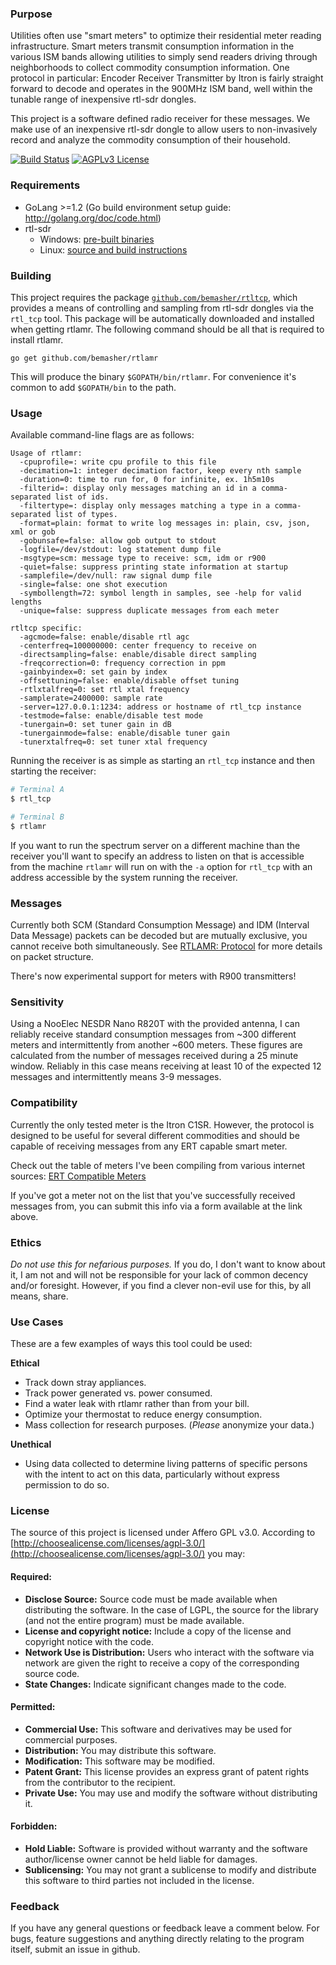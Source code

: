 ### Purpose
Utilities often use "smart meters" to optimize their residential meter reading infrastructure. Smart meters transmit consumption information in the various ISM bands allowing utilities to simply send readers driving through neighborhoods to collect commodity consumption information. One protocol in particular: Encoder Receiver Transmitter by Itron is fairly straight forward to decode and operates in the 900MHz ISM band, well within the tunable range of inexpensive rtl-sdr dongles.

This project is a software defined radio receiver for these messages. We make use of an inexpensive rtl-sdr dongle to allow users to non-invasively record and analyze the commodity consumption of their household.

[![Build Status](https://travis-ci.org/bemasher/rtlamr.svg?branch=master&style=flat)](https://travis-ci.org/bemasher/rtlamr)
[![AGPLv3 License](http://img.shields.io/badge/license-AGPLv3-blue.svg?style=flat)](http://choosealicense.com/licenses/agpl-3.0/)

### Requirements
 * GoLang >=1.2 (Go build environment setup guide: http://golang.org/doc/code.html)
 * rtl-sdr
   * Windows: [pre-built binaries](http://sdr.osmocom.org/trac/attachment/wiki/rtl-sdr/RelWithDebInfo.zip)
   * Linux: [source and build instructions](http://sdr.osmocom.org/trac/wiki/rtl-sdr)

### Building
This project requires the package [`github.com/bemasher/rtltcp`](http://godoc.org/github.com/bemasher/rtltcp), which provides a means of controlling and sampling from rtl-sdr dongles via the `rtl_tcp` tool. This package will be automatically downloaded and installed when getting rtlamr. The following command should be all that is required to install rtlamr.

	go get github.com/bemasher/rtlamr

This will produce the binary `$GOPATH/bin/rtlamr`. For convenience it's common to add `$GOPATH/bin` to the path.

### Usage
Available command-line flags are as follows:

```
Usage of rtlamr:
  -cpuprofile=: write cpu profile to this file
  -decimation=1: integer decimation factor, keep every nth sample
  -duration=0: time to run for, 0 for infinite, ex. 1h5m10s
  -filterid=: display only messages matching an id in a comma-separated list of ids.
  -filtertype=: display only messages matching a type in a comma-separated list of types.
  -format=plain: format to write log messages in: plain, csv, json, xml or gob
  -gobunsafe=false: allow gob output to stdout
  -logfile=/dev/stdout: log statement dump file
  -msgtype=scm: message type to receive: scm, idm or r900
  -quiet=false: suppress printing state information at startup
  -samplefile=/dev/null: raw signal dump file
  -single=false: one shot execution
  -symbollength=72: symbol length in samples, see -help for valid lengths
  -unique=false: suppress duplicate messages from each meter

rtltcp specific:
  -agcmode=false: enable/disable rtl agc
  -centerfreq=100000000: center frequency to receive on
  -directsampling=false: enable/disable direct sampling
  -freqcorrection=0: frequency correction in ppm
  -gainbyindex=0: set gain by index
  -offsettuning=false: enable/disable offset tuning
  -rtlxtalfreq=0: set rtl xtal frequency
  -samplerate=2400000: sample rate
  -server=127.0.0.1:1234: address or hostname of rtl_tcp instance
  -testmode=false: enable/disable test mode
  -tunergain=0: set tuner gain in dB
  -tunergainmode=false: enable/disable tuner gain
  -tunerxtalfreq=0: set tuner xtal frequency
```

Running the receiver is as simple as starting an `rtl_tcp` instance and then starting the receiver:

```bash
# Terminal A
$ rtl_tcp

# Terminal B
$ rtlamr
```

If you want to run the spectrum server on a different machine than the receiver you'll want to specify an address to listen on that is accessible from the machine `rtlamr` will run on with the `-a` option for `rtl_tcp` with an address accessible by the system running the receiver.

### Messages
Currently both SCM (Standard Consumption Message) and IDM (Interval Data Message) packets can be decoded but are mutually exclusive, you cannot receive both simultaneously. See [RTLAMR: Protocol](http://bemasher.github.io/rtlamr/protocol.html) for more details on packet structure.

There's now experimental support for meters with R900 transmitters!

### Sensitivity
Using a NooElec NESDR Nano R820T with the provided antenna, I can reliably receive standard consumption messages from ~300 different meters and intermittently from another ~600 meters. These figures are calculated from the number of messages received during a 25 minute window. Reliably in this case means receiving at least 10 of the expected 12 messages and intermittently means 3-9 messages.

### Compatibility
Currently the only tested meter is the Itron C1SR. However, the protocol is designed to be useful for several different commodities and should be capable of receiving messages from any ERT capable smart meter.

Check out the table of meters I've been compiling from various internet sources: [ERT Compatible Meters](https://github.com/bemasher/rtlamr/blob/master/meters.md)

If you've got a meter not on the list that you've successfully received messages from, you can submit this info via a form available at the link above.

### Ethics
_Do not use this for nefarious purposes._ If you do, I don't want to know about it, I am not and will not be responsible for your lack of common decency and/or foresight. However, if you find a clever non-evil use for this, by all means, share.

### Use Cases
These are a few examples of ways this tool could be used:

**Ethical**
 * Track down stray appliances.
 * Track power generated vs. power consumed.
 * Find a water leak with rtlamr rather than from your bill.
 * Optimize your thermostat to reduce energy consumption.
 * Mass collection for research purposes. (_Please_ anonymize your data.)

**Unethical**
 * Using data collected to determine living patterns of specific persons with the intent to act on this data, particularly without express permission to do so.

### License
The source of this project is licensed under Affero GPL v3.0. According to [http://choosealicense.com/licenses/agpl-3.0/](http://choosealicense.com/licenses/agpl-3.0/) you may:

#### Required:

 * **Disclose Source:** Source code must be made available when distributing the software. In the case of LGPL, the source for the library (and not the entire program) must be made available.
 * **License and copyright notice:** Include a copy of the license and copyright notice with the code.
 * **Network Use is Distribution:** Users who interact with the software via network are given the right to receive a copy of the corresponding source code.
 * **State Changes:** Indicate significant changes made to the code.

#### Permitted:

 * **Commercial Use:** This software and derivatives may be used for commercial purposes.
 * **Distribution:** You may distribute this software.
 * **Modification:** This software may be modified.
 * **Patent Grant:** This license provides an express grant of patent rights from the contributor to the recipient.
 * **Private Use:** You may use and modify the software without distributing it.

#### Forbidden:

 * **Hold Liable:** Software is provided without warranty and the software author/license owner cannot be held liable for damages.
 * **Sublicensing:** You may not grant a sublicense to modify and distribute this software to third parties not included in the license.

### Feedback
If you have any general questions or feedback leave a comment below. For bugs, feature suggestions and anything directly relating to the program itself, submit an issue in github.
